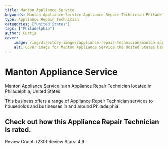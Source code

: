 ```yaml
---
title: Manton Appliance Service
keywords: Manton Appliance Service Appliance Repair Technician Philadelphia United States 
type: Appliance Repair Technician 
categories: ["United States"]
tags: ["Philadelphia"]
author: Curtis
cover:
    image: /img/directory-images/appliance-repair-technician/manton-appliance-service.webp
    alt: Cover image for Manton Appliance Service the United States based Appliance Repair Technician servicing Philadelphia 
---
```


# Manton Appliance Service
Manton Appliance Service is an Appliance Repair Technician located in Philadelphia, United States

This business offers a range of Appliance Repair Technician services to households and businesses in and around Philadelphia

## Check out how this Appliance Repair Technician is rated.
Review Count: (230)
Review Stars: 4.9
